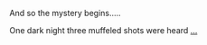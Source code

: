 And so the mystery begins.....

One dark night three muffeled shots were heard [...](/murder-mysterty/shoot/they-all-got-shot.md)